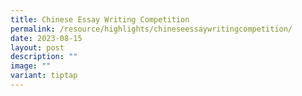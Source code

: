 ```yaml
---
title: Chinese Essay Writing Competition
permalink: /resource/highlights/chineseessaywritingcompetition/
date: 2023-08-15
layout: post
description: ""
image: ""
variant: tiptap
---
```

